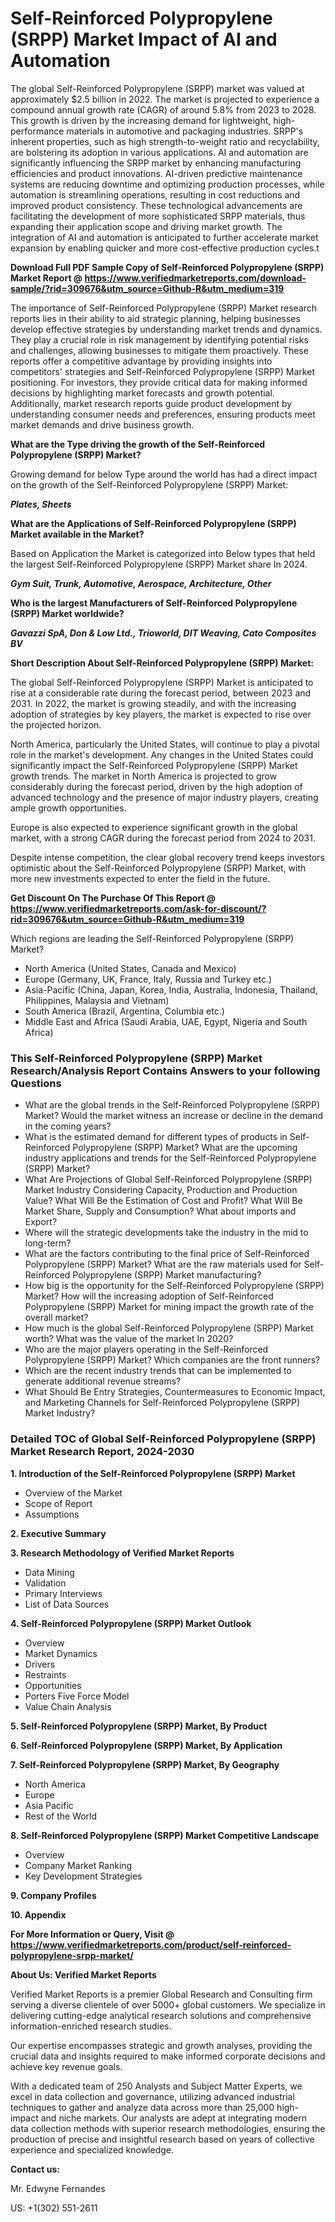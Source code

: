 <meta name="title" content="Global Self-Reinforced Polypropylene (SRPP) Market Impact of AI and Automation"><meta name="description" content="The global Self-Reinforced Polypropylene (SRPP) market was valued at approximately $2.5 billion in 2022. The market is projected to experience a compound annual growth ra"><meta name="title" content="Self-Reinforced Polypropylene (SRPP) Market Size, Share, Scope, Trends, Growth, Opportunities, Analysis, Forecast"><h1>Self-Reinforced Polypropylene (SRPP) Market Impact of AI and Automation</h1>The global Self-Reinforced Polypropylene (SRPP) market was valued at approximately $2.5 billion in 2022. The market is projected to experience a compound annual growth rate (CAGR) of around 5.8% from 2023 to 2028. This growth is driven by the increasing demand for lightweight, high-performance materials in automotive and packaging industries. SRPP's inherent properties, such as high strength-to-weight ratio and recyclability, are bolstering its adoption in various applications. AI and automation are significantly influencing the SRPP market by enhancing manufacturing efficiencies and product innovations. AI-driven predictive maintenance systems are reducing downtime and optimizing production processes, while automation is streamlining operations, resulting in cost reductions and improved product consistency. These technological advancements are facilitating the development of more sophisticated SRPP materials, thus expanding their application scope and driving market growth. The integration of AI and automation is anticipated to further accelerate market expansion by enabling quicker and more cost-effective production cycles.t</p><p id="" class=""><strong>Download Full PDF Sample Copy of Self-Reinforced Polypropylene (SRPP) Market Report @ <a href="https://www.verifiedmarketreports.com/download-sample/?rid=309676&utm_source=Github-R&utm_medium=319" target="_blank">https://www.verifiedmarketreports.com/download-sample/?rid=309676&utm_source=Github-R&utm_medium=319</a></strong></p><p>The importance of&nbsp;Self-Reinforced Polypropylene (SRPP) Market research reports lies in their ability to aid strategic planning, helping businesses develop effective strategies by understanding market trends and dynamics. They play a crucial role in risk management by identifying potential risks and challenges, allowing businesses to mitigate them proactively. These reports offer a competitive advantage by providing insights into competitors' strategies and Self-Reinforced Polypropylene (SRPP) Market positioning. For investors, they provide critical data for making informed decisions by highlighting market forecasts and growth potential. Additionally, market research reports guide product development by understanding consumer needs and preferences, ensuring products meet market demands and drive business growth.</p><p><strong>What are the&nbsp;Type driving the growth of the Self-Reinforced Polypropylene (SRPP) Market?</strong></p><p id="" class="">Growing demand for below Type around the world has had a direct impact on the growth of the Self-Reinforced Polypropylene (SRPP) Market:</p><em><strong>Plates, Sheets</strong></em></p><strong>What are the&nbsp;Applications&nbsp;of Self-Reinforced Polypropylene (SRPP) Market available in the Market?</strong></p><p id="" class="">Based on Application the Market is categorized into Below types that held the largest Self-Reinforced Polypropylene (SRPP) Market share In 2024.</p><em><strong>Gym Suit, Trunk, Automotive, Aerospace, Architecture, Other</strong></em></p><strong>Who is the largest Manufacturers of Self-Reinforced Polypropylene (SRPP) Market worldwide?</strong></p><p><em><strong>Gavazzi SpA, Don & Low Ltd., Trioworld, DIT Weaving, Cato Composites BV</strong></em></p><p id="" class=""><strong>Short Description About Self-Reinforced Polypropylene (SRPP) Market:</strong></p><p>The global Self-Reinforced Polypropylene (SRPP) Market is anticipated to rise at a considerable rate during the forecast period, between 2023 and 2031. In 2022, the market is growing steadily, and with the increasing adoption of strategies by key players, the market is expected to rise over the projected horizon.</p><p>North America, particularly the United States, will continue to play a pivotal role in the market's development. Any changes in the United States could significantly impact the Self-Reinforced Polypropylene (SRPP) Market growth trends. The market in North America is projected to grow considerably during the forecast period, driven by the high adoption of advanced technology and the presence of major industry players, creating ample growth opportunities.</p><p>Europe is also expected to experience significant growth in the global market, with a strong CAGR during the forecast period from 2024 to 2031.</p><p>Despite intense competition, the clear global recovery trend keeps investors optimistic about the Self-Reinforced Polypropylene (SRPP) Market, with more new investments expected to enter the field in the future.</p><p id="" class=""><strong>Get Discount On The Purchase Of This Report @ <a href="https://www.verifiedmarketreports.com/ask-for-discount/?rid=309676&utm_source=Github-R&utm_medium=319" target="_blank">https://www.verifiedmarketreports.com/ask-for-discount/?rid=309676&utm_source=Github-R&utm_medium=319</a></strong></p>Which regions are leading the Self-Reinforced Polypropylene (SRPP) Market?</p><ul><li>North America (United States, Canada and Mexico)</li><li>Europe (Germany, UK, France, Italy, Russia and Turkey etc.)</li><li>Asia-Pacific (China, Japan, Korea, India, Australia, Indonesia, Thailand, Philippines, Malaysia and Vietnam)</li><li>South America (Brazil, Argentina, Columbia etc.)</li><li>Middle East and Africa (Saudi Arabia, UAE, Egypt, Nigeria and South Africa)</li></ul><h3 id="" class="">This Self-Reinforced Polypropylene (SRPP) Market Research/Analysis Report Contains Answers to your following Questions</h3><ul><li>What are the global trends in the Self-Reinforced Polypropylene (SRPP) Market? Would the market witness an increase or decline in the demand in the coming years?</li><li>What is the estimated demand for different types of products in Self-Reinforced Polypropylene (SRPP) Market? What are the upcoming industry applications and trends for the Self-Reinforced Polypropylene (SRPP) Market?</li><li>What Are Projections of Global Self-Reinforced Polypropylene (SRPP) Market Industry Considering Capacity, Production and Production Value? What Will Be the Estimation of Cost and Profit? What Will Be Market Share, Supply and Consumption? What about imports and Export?</li><li>Where will the strategic developments take the industry in the mid to long-term?</li><li>What are the factors contributing to the final price of Self-Reinforced Polypropylene (SRPP) Market? What are the raw materials used for Self-Reinforced Polypropylene (SRPP) Market manufacturing?</li><li>How big is the opportunity for the Self-Reinforced Polypropylene (SRPP) Market? How will the increasing adoption of Self-Reinforced Polypropylene (SRPP) Market for mining impact the growth rate of the overall market?</li><li>How much is the global Self-Reinforced Polypropylene (SRPP) Market worth? What was the value of the market In 2020?</li><li>Who are the major players operating in the Self-Reinforced Polypropylene (SRPP) Market? Which companies are the front runners?</li><li>Which are the recent industry trends that can be implemented to generate additional revenue streams?</li><li>What Should Be Entry Strategies, Countermeasures to Economic Impact, and Marketing Channels for Self-Reinforced Polypropylene (SRPP) Market Industry?</li></ul><h3 id="" class="">Detailed TOC of Global Self-Reinforced Polypropylene (SRPP) Market Research Report, 2024-2030</h3><p id="" class=""><strong>1. Introduction of the Self-Reinforced Polypropylene (SRPP) Market</strong></p><ul><li>Overview of the Market</li><li>Scope of Report</li><li>Assumptions</li></ul><p id="" class=""><strong>2. Executive Summary</strong></p><p id="" class=""><strong>3. Research Methodology of Verified Market Reports</strong></p><ul><li>Data Mining</li><li>Validation</li><li>Primary Interviews</li><li>List of Data Sources</li></ul><p id="" class=""><strong>4. Self-Reinforced Polypropylene (SRPP) Market Outlook</strong></p><ul><li>Overview</li><li>Market Dynamics</li><li>Drivers</li><li>Restraints</li><li>Opportunities</li><li>Porters Five Force Model</li><li>Value Chain Analysis</li></ul><p id="" class=""><strong>5. Self-Reinforced Polypropylene (SRPP) Market, By Product</strong></p><p id="" class=""><strong>6. Self-Reinforced Polypropylene (SRPP) Market, By Application</strong></p><p id="" class=""><strong>7. Self-Reinforced Polypropylene (SRPP) Market, By Geography</strong></p><ul><li>North America</li><li>Europe</li><li>Asia Pacific</li><li>Rest of the World</li></ul><p id="" class=""><strong>8. Self-Reinforced Polypropylene (SRPP) Market Competitive Landscape</strong></p><ul><li>Overview</li><li>Company Market Ranking</li><li>Key Development Strategies</li></ul><p id="" class=""><strong>9. Company Profiles</strong></p><p id="" class=""><strong>10. Appendix</strong></p><p id="" class=""><strong>For More Information or Query, Visit @ <a href="https://www.verifiedmarketreports.com/product/self-reinforced-polypropylene-srpp-market/" target="_blank">https://www.verifiedmarketreports.com/product/self-reinforced-polypropylene-srpp-market/</a></strong></p><p id="" class=""><strong>About Us: Verified Market Reports</strong></p><p id="" class="">Verified Market Reports is a premier Global Research and Consulting firm serving a diverse clientele of over 5000+ global customers. We specialize in delivering cutting-edge analytical research solutions and comprehensive information-enriched research studies.</p><p id="" class="">Our expertise encompasses strategic and growth analyses, providing the crucial data and insights required to make informed corporate decisions and achieve key revenue goals.</p><p id="" class="">With a dedicated team of 250 Analysts and Subject Matter Experts, we excel in data collection and governance, utilizing advanced industrial techniques to gather and analyze data across more than 25,000 high-impact and niche markets. Our analysts are adept at integrating modern data collection methods with superior research methodologies, ensuring the production of precise and insightful research based on years of collective experience and specialized knowledge.</p><p id="" class=""><strong>Contact us:</strong></p><p id="" class="">Mr. Edwyne Fernandes</p><p id="" class="">US: +1(302) 551-2611</p>